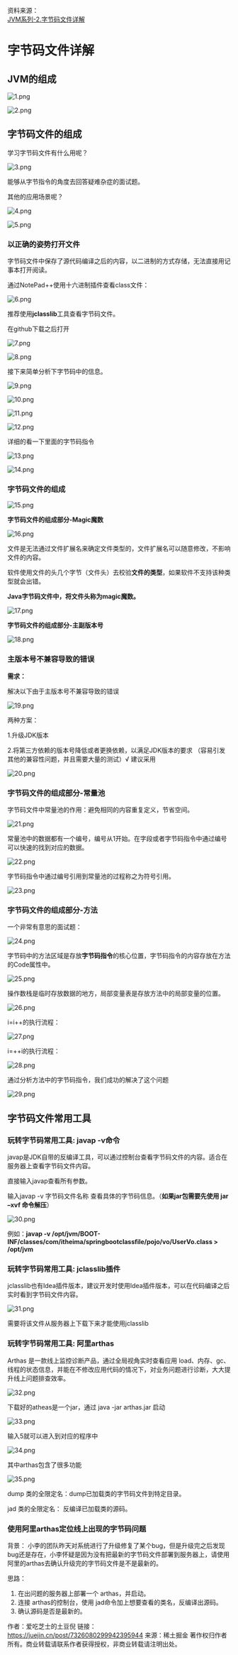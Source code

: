 资料来源：<br/>
[JVM系列-2.字节码文件详解](https://juejin.cn/post/7326080299942395944)<br/>

# 字节码文件详解

## JVM的组成

![1.png](https://p3-juejin.byteimg.com/tos-cn-i-k3u1fbpfcp/9f7bcf1183f94716b7656873cff0f1de~tplv-k3u1fbpfcp-jj-mark:3024:0:0:0:q75.awebp#?w=1053&h=522&s=158355&e=png&b=fefdfd)

![2.png](https://p3-juejin.byteimg.com/tos-cn-i-k3u1fbpfcp/df6b98c2c5bd4b4ca66697cb23fd38a4~tplv-k3u1fbpfcp-jj-mark:3024:0:0:0:q75.awebp#?w=1063&h=520&s=184819&e=png&b=fdfcfc)

## 字节码文件的组成

学习字节码文件有什么用呢？

![3.png](https://p6-juejin.byteimg.com/tos-cn-i-k3u1fbpfcp/85289d7d5ec045c3a5ab7f73cc5f5cd7~tplv-k3u1fbpfcp-jj-mark:3024:0:0:0:q75.awebp#?w=643&h=333&s=44029&e=png&b=faf3f3)

能够从字节指令的角度去回答疑难杂症的面试题。

其他的应用场景呢？

![4.png](https://p9-juejin.byteimg.com/tos-cn-i-k3u1fbpfcp/819d7001ca234e3b90ecf2cce9a0e9d3~tplv-k3u1fbpfcp-jj-mark:3024:0:0:0:q75.awebp#?w=594&h=376&s=52644&e=png&b=fefdfd)

![5.png](https://p6-juejin.byteimg.com/tos-cn-i-k3u1fbpfcp/e6232f9628934ee4b22b9729cff9cd5e~tplv-k3u1fbpfcp-jj-mark:3024:0:0:0:q75.awebp#?w=691&h=423&s=63113&e=png&b=fefdfd)



### 以正确的姿势打开文件

字节码文件中保存了源代码编译之后的内容，以二进制的方式存储，无法直接用记事本打开阅读。

通过NotePad++使用十六进制插件查看class文件：

![6.png](https://p3-juejin.byteimg.com/tos-cn-i-k3u1fbpfcp/ffb8d192647c4b428894bea9e4637dd3~tplv-k3u1fbpfcp-jj-mark:3024:0:0:0:q75.awebp#?w=796&h=352&s=102478&e=png&b=fbfbfb)

推荐使用**jclasslib**工具查看字节码文件。

在github下载之后打开

![7.png](https://p6-juejin.byteimg.com/tos-cn-i-k3u1fbpfcp/130959fe3c234e7d81d4f98f45923d5b~tplv-k3u1fbpfcp-jj-mark:3024:0:0:0:q75.awebp#?w=1141&h=570&s=112290&e=png&b=dfdfdf)

![8.png](https://p9-juejin.byteimg.com/tos-cn-i-k3u1fbpfcp/2e60a14141234060aade07914921e52f~tplv-k3u1fbpfcp-jj-mark:3024:0:0:0:q75.awebp#?w=682&h=324&s=56219&e=png&b=f6f5f5)

接下来简单分析下字节码中的信息。

![9.png](https://p9-juejin.byteimg.com/tos-cn-i-k3u1fbpfcp/3ac0b912a9a7429aab5793614cc21924~tplv-k3u1fbpfcp-jj-mark:3024:0:0:0:q75.awebp#?w=1054&h=478&s=86806&e=png&b=fbfbfb)

![10.png](https://p1-juejin.byteimg.com/tos-cn-i-k3u1fbpfcp/50024ea272d949fbb74df7454bb01da4~tplv-k3u1fbpfcp-jj-mark:3024:0:0:0:q75.awebp#?w=1060&h=504&s=84475&e=png&b=fdfcfc)

![11.png](https://p1-juejin.byteimg.com/tos-cn-i-k3u1fbpfcp/c76769307028440e8aa04d0fb87471b2~tplv-k3u1fbpfcp-jj-mark:3024:0:0:0:q75.awebp#?w=997&h=487&s=87031&e=png&b=fcfbfb)

![12.png](https://p3-juejin.byteimg.com/tos-cn-i-k3u1fbpfcp/63b1e4cf279a4a68ae5242e97244989a~tplv-k3u1fbpfcp-jj-mark:3024:0:0:0:q75.awebp#?w=990&h=514&s=94605&e=png&b=fcfcfc)

详细的看一下里面的字节码指令

![13.png](https://p3-juejin.byteimg.com/tos-cn-i-k3u1fbpfcp/f475eb71fe074cc9bd08c435e57b8dc8~tplv-k3u1fbpfcp-jj-mark:3024:0:0:0:q75.awebp#?w=829&h=430&s=86449&e=png&b=faf9f9)

![14.png](https://p1-juejin.byteimg.com/tos-cn-i-k3u1fbpfcp/629e091381804952b1c936f42fe54426~tplv-k3u1fbpfcp-jj-mark:3024:0:0:0:q75.awebp#?w=1003&h=493&s=71717&e=png&b=fcfcfc)

### 字节码文件的组成

![15.png](https://p6-juejin.byteimg.com/tos-cn-i-k3u1fbpfcp/114b457114bf404f8be3b6600ac12e7f~tplv-k3u1fbpfcp-jj-mark:3024:0:0:0:q75.awebp#?w=939&h=510&s=96803&e=png&b=fefdfd)

**字节码文件的组成部分-Magic魔数**

![16.png](https://p6-juejin.byteimg.com/tos-cn-i-k3u1fbpfcp/5df890d960254169b631566840e23c7c~tplv-k3u1fbpfcp-jj-mark:3024:0:0:0:q75.awebp#?w=670&h=454&s=84047&e=png&b=fcfcfc)

文件是无法通过文件扩展名来确定文件类型的，文件扩展名可以随意修改，不影响文件的内容。

软件使用文件的头几个字节（文件头）去校验**文件的类型**，如果软件不支持该种类型就会出错。

**Java字节码文件中，将文件头称为magic魔数。**

![17.png](https://p1-juejin.byteimg.com/tos-cn-i-k3u1fbpfcp/432f9f85a49f41cea28464e4aaa93fd6~tplv-k3u1fbpfcp-jj-mark:3024:0:0:0:q75.awebp#?w=660&h=315&s=52758&e=png&b=f0f0f0)

**字节码文件的组成部分-主副版本号**

![18.png](https://p9-juejin.byteimg.com/tos-cn-i-k3u1fbpfcp/9fc5f887f9bb408384f8d723764dd42e~tplv-k3u1fbpfcp-jj-mark:3024:0:0:0:q75.awebp#?w=1006&h=445&s=126401&e=png&b=fcfbfb)

### 主版本号不兼容导致的错误

**需求：**

解决以下由于主版本号不兼容导致的错误

![19.png](https://p1-juejin.byteimg.com/tos-cn-i-k3u1fbpfcp/d7f4d8dec15946eea95bc2020e42a76d~tplv-k3u1fbpfcp-jj-mark:3024:0:0:0:q75.awebp#?w=579&h=85&s=34291&e=png&b=fcf8f8)

两种方案：

1.升级JDK版本

2.将第三方依赖的版本号降低或者更换依赖，以满足JDK版本的要求 （容易引发其他的兼容性问题，并且需要大量的测试）√ 建议采用

![20.png](https://p6-juejin.byteimg.com/tos-cn-i-k3u1fbpfcp/45b565f17cdd4ab594af5bc083f0b0d9~tplv-k3u1fbpfcp-jj-mark:3024:0:0:0:q75.awebp#?w=1053&h=490&s=116992&e=png&b=f4f3f3)

### 字节码文件的组成部分-常量池

字节码文件中常量池的作用：避免相同的内容重复定义，节省空间。

![21.png](https://p6-juejin.byteimg.com/tos-cn-i-k3u1fbpfcp/833aa929105e4656a76f004e3df91503~tplv-k3u1fbpfcp-jj-mark:3024:0:0:0:q75.awebp#?w=976&h=402&s=63245&e=png&b=fef8f5)

常量池中的数据都有一个编号，编号从1开始。在字段或者字节码指令中通过编号可以快速的找到对应的数据。

![22.png](https://p9-juejin.byteimg.com/tos-cn-i-k3u1fbpfcp/a082e5a51b7d4483a2a8fe6576aab1ec~tplv-k3u1fbpfcp-jj-mark:3024:0:0:0:q75.awebp#?w=1126&h=597&s=196704&e=png&b=f2f2f2)

字节码指令中通过编号引用到常量池的过程称之为符号引用。

![23.png](https://p9-juejin.byteimg.com/tos-cn-i-k3u1fbpfcp/7e47983cd1f64d539f0855265cc499d7~tplv-k3u1fbpfcp-jj-mark:3024:0:0:0:q75.awebp#?w=904&h=346&s=74494&e=png&b=fffcfb)

### 字节码文件的组成部分-方法

一个非常有意思的面试题：

![24.png](https://p3-juejin.byteimg.com/tos-cn-i-k3u1fbpfcp/1136be7fd70942c58dcb47fbfb305605~tplv-k3u1fbpfcp-jj-mark:3024:0:0:0:q75.awebp#?w=808&h=267&s=43930&e=png&b=fcf8f8)

字节码中的方法区域是存放**字节码指令**的核心位置，字节码指令的内容存放在方法的Code属性中。

![25.png](https://p1-juejin.byteimg.com/tos-cn-i-k3u1fbpfcp/4f5f9815755e47b683a9ad92434acfa3~tplv-k3u1fbpfcp-jj-mark:3024:0:0:0:q75.awebp#?w=996&h=364&s=51041&e=png&b=fdfdfd)

操作数栈是临时存放数据的地方，局部变量表是存放方法中的局部变量的位置。

![26.png](https://p1-juejin.byteimg.com/tos-cn-i-k3u1fbpfcp/be9c9a9d82944cb38ac01655eacb204b~tplv-k3u1fbpfcp-jj-mark:3024:0:0:0:q75.awebp#?w=976&h=411&s=119220&e=png&b=fffaf9)

i=i++的执行流程：

![27.png](https://p3-juejin.byteimg.com/tos-cn-i-k3u1fbpfcp/44fc2e60ed7e462c9050ab144d390b04~tplv-k3u1fbpfcp-jj-mark:3024:0:0:0:q75.awebp#?w=1021&h=465&s=112362&e=png&b=fffcfb)

i=++i的执行流程：

![28.png](https://p3-juejin.byteimg.com/tos-cn-i-k3u1fbpfcp/e950613f45fe4acb894c39f7cdffb445~tplv-k3u1fbpfcp-jj-mark:3024:0:0:0:q75.awebp#?w=1023&h=454&s=106029&e=png&b=fffcfb)

通过分析方法中的字节码指令，我们成功的解决了这个问题

![29.png](https://p3-juejin.byteimg.com/tos-cn-i-k3u1fbpfcp/11ef197af15f4d7faef740761962e9b2~tplv-k3u1fbpfcp-jj-mark:3024:0:0:0:q75.awebp#?w=772&h=297&s=55123&e=png&b=fcf7f7)

## 字节码文件常用工具

### 玩转字节码常用工具: javap -v命令

javap是JDK自带的反编译工具，可以通过控制台查看字节码文件的内容。适合在服务器上查看字节码文件内容。

直接输入javap查看所有参数。

输入javap -v 字节码文件名称 查看具体的字节码信息。（**如果jar包需要先使用 jar –xvf 命令解压**）

![30.png](https://p9-juejin.byteimg.com/tos-cn-i-k3u1fbpfcp/2f6a9db76d7441df986ef43ac6ad57c0~tplv-k3u1fbpfcp-jj-mark:3024:0:0:0:q75.awebp#?w=538&h=297&s=118610&e=png&b=282d34)

例如：**javap -v /opt/jvm/BOOT-INF/classes/com/itheima/springbootclassfile/pojo/vo/UserVo.class > /opt/jvm**

### 玩转字节码常用工具: jclasslib插件

jclasslib也有Idea插件版本，建议开发时使用Idea插件版本，可以在代码编译之后实时看到字节码文件内容。

![31.png](https://p3-juejin.byteimg.com/tos-cn-i-k3u1fbpfcp/c26781709c8f4a4aa4d37de99ac71a32~tplv-k3u1fbpfcp-jj-mark:3024:0:0:0:q75.awebp#?w=910&h=303&s=70881&e=png&b=fcfcfc)

需要将该文件从服务器上下载下来才能使用jclasslib

### 玩转字节码常用工具: 阿里arthas

Arthas 是一款线上监控诊断产品，通过全局视角实时查看应用 load、内存、gc、线程的状态信息，并能在不修改应用代码的情况下，对业务问题进行诊断，大大提升线上问题排查效率。

![32.png](https://p9-juejin.byteimg.com/tos-cn-i-k3u1fbpfcp/130772f0d06b445abeacdd1c5dc63e58~tplv-k3u1fbpfcp-jj-mark:3024:0:0:0:q75.awebp#?w=469&h=241&s=18830&e=png&b=ffffff)

下载好的atheas是一个jar，通过 java -jar arthas.jar 启动

![33.png](https://p1-juejin.byteimg.com/tos-cn-i-k3u1fbpfcp/dbafed6131d14127be8443c59d701aa9~tplv-k3u1fbpfcp-jj-mark:3024:0:0:0:q75.awebp#?w=733&h=382&s=118707&e=png&b=272d37)

输入5就可以进入到对应的程序中

![34.png](https://p3-juejin.byteimg.com/tos-cn-i-k3u1fbpfcp/434f3c0716b5498aa05ce9fd20c8d685~tplv-k3u1fbpfcp-jj-mark:3024:0:0:0:q75.awebp#?w=988&h=508&s=235964&e=png&b=262c36)

其中arthas包含了很多功能

![35.png](https://p3-juejin.byteimg.com/tos-cn-i-k3u1fbpfcp/84d8a79666034532959545224ca16e32~tplv-k3u1fbpfcp-jj-mark:3024:0:0:0:q75.awebp#?w=940&h=427&s=71163&e=png&b=fefefe)

dump 类的全限定名：dump已加载类的字节码文件到特定目录。

jad 类的全限定名： 反编译已加载类的源码。

### 使用阿里arthas定位线上出现的字节码问题

背景： 小李的团队昨天对系统进行了升级修复了某个bug，但是升级完之后发现bug还是存在，小李怀疑是因为没有把最新的字节码文件部署到服务器上，请使用阿里的arthas去确认升级完的字节码文件是不是最新的。

思路：

1. 在出问题的服务器上部署一个 arthas，并启动。
2. 连接 arthas的控制台，使用 jad命令加上想要查看的类名，反编译出源码。
3. 确认源码是否是最新的。



作者：爱吃芝士的土豆倪
链接：https://juejin.cn/post/7326080299942395944
来源：稀土掘金
著作权归作者所有。商业转载请联系作者获得授权，非商业转载请注明出处。